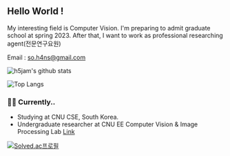 ## Hello World !

My interesting field is Computer Vision. I'm preparing to admit graduate school at spring 2023. After that, I want to work as professional researching agent(전문연구요원)

Email : so.h4ns@gmail.com 



![h5jam's github stats](https://github-readme-stats.vercel.app/api?username=h5jam&hide_border=true&show_icons=true)

![Top Langs](https://github-readme-stats.vercel.app/api/top-langs/?username=h5jam&layout=compact)


### 👨‍💻 Currently..

- Studying at CNU CSE, South Korea.
- Undergraduate researcher at CNU EE Computer Vision & Image Processing Lab [Link](https://sites.google.com/view/cnu-cvip)



[![Solved.ac프로필](http://mazassumnida.wtf/api/mini/generate_badge?boj=blessmealways00)](https://solved.ac/blessmealways00)
